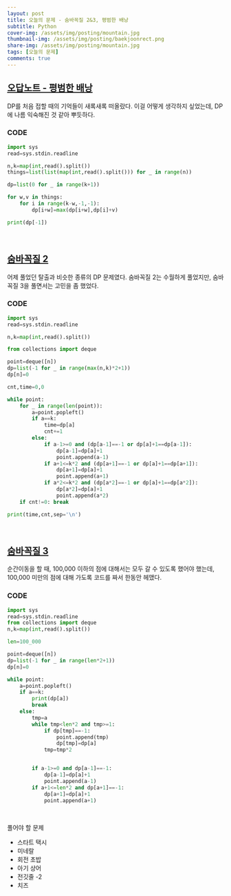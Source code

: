 ```yaml
---
layout: post
title: 오늘의 문제 - 숨바꼭질 2&3, 평범한 배낭
subtitle: Python
cover-img: /assets/img/posting/mountain.jpg
thumbnail-img: /assets/img/posting/baekjoonrect.png
share-img: /assets/img/posting/mountain.jpg
tags: [오늘의 문제]
comments: true
---
```


## [오답노트 - 평범한 배낭](https://www.acmicpc.net/problem/12865)

DP를 처음 접할 때의 기억들이 새록새록 떠올랐다.
이걸 어떻게 생각하지 싶었는데, DP에 나름 익숙해진 것 같아 뿌듯하다.

### CODE

```python
import sys
read=sys.stdin.readline

n,k=map(int,read().split())
things=list(list(map(int,read().split())) for _ in range(n))

dp=list(0 for _ in range(k+1))

for w,v in things:
    for i in range(k-w,-1,-1):
        dp[i+w]=max(dp[i+w],dp[i]+v)

print(dp[-1])
```

<br>

## [숨바꼭질 2](https://www.acmicpc.net/problem/12851)

어제 풀었던 탈출과 비슷한 종류의 DP 문제였다.
숨바꼭질 2는 수월하게 풀었지만, 숨바꼭질 3을 풀면서는 고민을 좀 했었다.

### CODE

```python
import sys
read=sys.stdin.readline

n,k=map(int,read().split())

from collections import deque

point=deque([n])
dp=list(-1 for _ in range(max(n,k)*2+1))
dp[n]=0

cnt,time=0,0

while point:
    for _ in range(len(point)):
        a=point.popleft()
        if a==k:
            time=dp[a]
            cnt+=1
        else:
            if a-1>=0 and (dp[a-1]==-1 or dp[a]+1==dp[a-1]):
                dp[a-1]=dp[a]+1
                point.append(a-1)
            if a+1<=k*2 and (dp[a+1]==-1 or dp[a]+1==dp[a+1]):
                dp[a+1]=dp[a]+1
                point.append(a+1)
            if a*2<=k*2 and (dp[a*2]==-1 or dp[a]+1==dp[a*2]):
                dp[a*2]=dp[a]+1
                point.append(a*2)
    if cnt!=0: break

print(time,cnt,sep='\n')
```

<br>

## [숨바꼭질 3](https://www.acmicpc.net/problem/13549)

순간이동을 할 때, 100,000 이하의 점에 대해서는 모두 갈 수 있도록 했어야 했는데, 100,000 미만의 점에 대해 가도록 코드를 짜서 한동안 헤맸다.

### CODE

```python
import sys
read=sys.stdin.readline
from collections import deque
n,k=map(int,read().split())

len=100_000

point=deque([n])
dp=list(-1 for _ in range(len*2+1))
dp[n]=0

while point:
    a=point.popleft()
    if a==k:
        print(dp[a])
        break
    else:
        tmp=a
        while tmp<len*2 and tmp>=1:
            if dp[tmp]==-1:
                point.append(tmp)
                dp[tmp]=dp[a]
            tmp=tmp*2


        if a-1>=0 and dp[a-1]==-1:
            dp[a-1]=dp[a]+1
            point.append(a-1)
        if a+1<=len*2 and dp[a+1]==-1:
            dp[a+1]=dp[a]+1
            point.append(a+1)
```

<br>

풀어야 할 문제

- 스타트 택시
- 미네랄
- 회전 초밥
- 아기 상어
- 전깃줄 -2
- 치즈
  <br>

<br>
